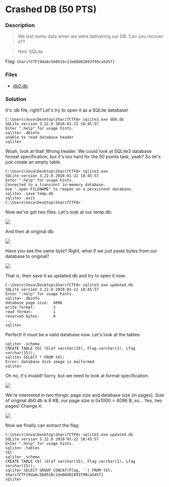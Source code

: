 # Crashed DB (50 PTS)
### Description
>We lost some data when we were delivering our DB.
>Can you recover it??

>Hint: SQLite

Flag: ```SharifCTF{9da6c560516c13e08d02893f99ca545f}```

### Files

- [db0.db](db0.db)

### Solution

It's .db file, right? Let's try to open it as a SQLite database!

```
C:\Users\Vova\Desktop\SharifCTF8> sqlite3.exe db0.db
SQLite version 3.22.0 2018-01-22 18:45:57
Enter ".help" for usage hints.
sqlite> .dbinfo
unable to read database header
sqlite>
```

Woah, look at that! Wrong header. We could look at SQLite3 database format specification, but it's too hard for the 50 points task, yeah?
So let's just create an empty table.

```
C:\Users\Vova\Desktop\SharifCTF8> sqlite3.exe
SQLite version 3.22.0 2018-01-22 18:45:57
Enter ".help" for usage hints.
Connected to a transient in-memory database.
Use ".open FILENAME" to reopen on a persistent database.
sqlite> .save temp.db
sqlite> .exit
C:\Users\Vova\Desktop\SharifCTF8>
```

Now we've got two files. Let's look at our temp.db:
<p><img src='images/temp-db.png' /></p>
And then at original db:
<p><img src='images/original-db.png' /></p>

Have you see the same byte? Right, what if we just paste bytes from our database to original?
<p><img src='images/updated-header.png' /></p>
That is, then save it as updated.db and try to open it now:

```
C:\Users\Vova\Desktop\SharifCTF8> sqlite3.exe updated.db
SQLite version 3.22.0 2018-01-22 18:45:57
Enter ".help" for usage hints.
sqlite> .dbinfo
database page size:  4096
write format:        1
read format:         1
reserved bytes:      0
...
sqlite>
```

Perfect! It must be a valid database now. Let's look at the tables:

```
sqlite> .schema
CREATE TABLE tbl (Glaf varchar(15), Flag varchar(1), Lfag varchar(15));
sqlite> SELECT * FROM tbl;
Error: database disk image is malformed
sqlite>
```

Oh no, it's invalid! Sorry, but we need to look at format specification.
<p><img src='images/specification.png' /></p>
We're interested in two things: page size and database size (in pages). Size of original db0.db is 8 KB, our page size is 0x1000 = 4096 B, so... Yes, two pages! Change it:
<p><img src='images/changed-bytes.png' /></p>
Now we finally can extract the flag:

```
C:\Users\Vova\Desktop\SharifCTF8> sqlite3.exe updated.db
SQLite version 3.22.0 2018-01-22 18:45:57
Enter ".help" for usage hints.
sqlite> .tables
tbl
sqlite> .schema
CREATE TABLE tbl (Glaf varchar(15), Flag varchar(1), Lfag varchar(15));
sqlite> SELECT GROUP_CONCAT(Flag, '') FROM tbl;
SharifCTF{9da6c560516c13e08d02893f99ca545f}
sqlite>
```

